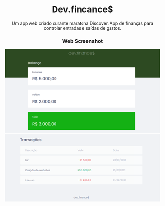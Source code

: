 <h1 align="center" color="green"> Dev.fincance$ </h1>
<p align="center">Um app web criado durante maratona Discover. App de finanças para controlar entradas e saídas de gastos.</p> 

<h3 align="center"> Web Screenshot </h3>

<div> <img src="https://github.com/Enuch/Dev.fincance/blob/main/pictures/dev%20finance.png?raw=true"> </div>
<img src="https://github.com/Enuch/Dev.fincance/blob/main/pictures/dev.png?raw=true"> 
